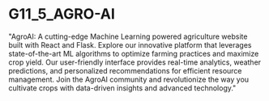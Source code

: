 # G11_5_AGRO-AI
"AgroAI: A cutting-edge Machine Learning powered agriculture website built with React and Flask. Explore our innovative platform that leverages state-of-the-art ML algorithms to optimize farming practices and maximize crop yield. Our user-friendly interface provides real-time analytics, weather predictions, and personalized recommendations for efficient resource management. Join the AgroAI community and revolutionize the way you cultivate crops with data-driven insights and advanced technology."

